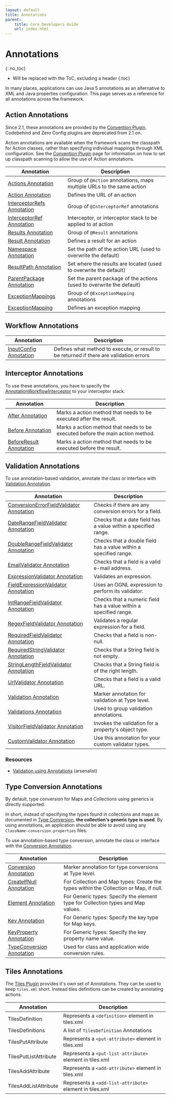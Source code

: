 ```yaml
---
layout: default
title: Annotations
parent:
    title: Core Developers Guide
    url: index.html
---
```


# Annotations
{:.no_toc}

* Will be replaced with the ToC, excluding a header
{:toc}

In many places, applications can use Java 5 annotations as an alternative to XML and Java properties configuration. 
This page serves as a reference for all annotations across the framework.

## Action Annotations

Since 2.1, these annotations are provided by the [Convention Plugin](../plugins/convention/). Codebehind and Zero Config 
plugins are deprecated from 2.1 on.

Action annotations are available when the framework scans the classpath for Action classes, rather than specifying 
individual mappings through XML configuration. See the [Convention Plugin](../plugins/convention/) page for information 
on how to set up classpath scanning to allow the use of Action annotations.

|Annotation|Description|
|----------|-----------|
|[Actions Annotation](../plugins/convention/#action-annotation) |Group of `@Action` annotations, maps multiple URLs to the same action|
|[Action Annotation](../plugins/convention/#action-annotation) |Defines the URL of an action|
|[InterceptorRefs Annotation](../plugins/convention/#interceptorref-annotation) |Group of `@InterceptorRef` annotations|
|[InterceptorRef Annotation](../plugins/convention/#interceptorref-annotation) |Interceptor, or interceptor stack to be applied to at action|
|[Results Annotation](../plugins/convention/#result-annotation) |Group of `@Result` annotations|
|[Result Annotation](../plugins/convention/#result-annotation)|Defines a result for an action|
|[Namespace Annotation](namespace-annotation.html)|Set the path of the action URL (used to overwrite the default)|
|[ResultPath Annotation](../plugins/convention/#resultpath-annotation) |Set where the results are located (used to overwrite the default)|
|[ParentPackage Annotation](..//plugins/convention/#parentpackage-annotation)|Set the parent package of the actions (used to overwrite the default)|
|[ExceptionMappings](../plugins/convention/#exceptionmapping-annotation) |Group of `@ExceptionMapping` annotations|
|[ExceptionMapping](../plugins/convention/#exceptionmapping-annotation) |Defines an exception mapping|

## Workflow Annotations

|Annotation|Description|
|----------|-----------|
|[InputConfig Annotation](input-config-annotation.html)|Defines what method to execute, or result to be returned if there are validation errors|

## Interceptor Annotations

To use these annotations, you have to specify the [AnnotationWorkflowInterceptor](annotation-workflow-interceptor.html) 
to your interceptor stack.

|Annotation|Description|
|----------|-----------|
|[After Annotation](after-annotation.html)|Marks a action method that needs to be executed after the result.|
|[Before Annotation](before-annotation.html)|Marks a action method that needs to be executed before the main action method.|
|[BeforeResult Annotation](before-result-annotation.html)|Marks a action method that needs to be executed before the result.|

## Validation Annotations

To use annotation-based validation, annotate the class or interface with [Validation Annotation](validation-annotation.html).

|Annotation|Description|
|----------|-----------|
|[ConversionErrorFieldValidator Annotation](conversion-error-field-validator-annotation.html)|Checks if there are any conversion errors for a field.|
|[DateRangeFieldValidator Annotation](date-range-field-validator-annotation.html)|Checks that a date field has a value within a specified range.|
|[DoubleRangeFieldValidator Annotation](double-range-field-validator-annotation.html)|Checks that a double field has a value within a specified range.|
|[EmailValidator Annotation](email-validator-annotation.html)|Checks that a field is a valid e-mail address.|
|[ExpressionValidator Annotation](expression-validator-annotation.html)|Validates an expression.|
|[FieldExpressionValidator Annotation](field-expression-validator-annotation.html)|Uses an OGNL expression to perform its validator.|
|[IntRangeFieldValidator Annotation](int-range-field-validator-annotation.html)|Checks that a numeric field has a value within a specified range.|
|[RegexFieldValidator Annotation](regex-field-validator-annotation.html)|Validates a regular expression for a field.|
|[RequiredFieldValidator Annotation](required-field-validator-annotation.html)|Checks that a field is non-null.|
|[RequiredStringValidator Annotation](required-string-validator-annotation.html)|Checks that a String field is not empty.|
|[StringLengthFieldValidator Annotation](string-length-field-validator-annotation.html)|Checks that a String field is of the right length.|
|[UrlValidator Annotation](url-validator-annotation.html)|Checks that a field is a valid URL.|
|[Validation Annotation](validation-annotation.html)|Marker annotation for validation at Type level.|
|[Validations Annotation](validations-annotation.html)|Used to group validation annotations.|
|[VisitorFieldValidator Annotation](visitor-field-validator-annotation.html)|Invokes the validation for a property's object type.|
|[CustomValidator Annotation](custom-validator-annotation.html)|Use this annotation for your custom validator types.|

### Resources

- [Validation using Annotations](http://arsenalist.com/2007/05/10/struts-2-validation-using-annotations/) (arsenalist)

## Type Conversion Annotations

By default, type conversion for Maps and Collections using generics is directly supported.

In short, instead of specifying the types found in collections and maps as documented 
in [Type Conversion](type-conversion.html), **the collection's generic type is used**. By using annotations, 
an application should be able to avoid using any `ClassName-conversion.properties` files.

To use annotation-based type conversion, annotate the class or interface with the [Conversion Annotation](conversion-annotation.html).

|Annotation|Description|
|----------|-----------|
|[Conversion Annotation](conversion-annotation.html)|Marker annotation for type conversions at Type level.|
|[CreateIfNull Annotation](create-if-null-annotation.html)|For Collection and Map types: Create the types within the Collection or Map, if null.|
|[Element Annotation](element-annotation.html)|For Generic types: Specify the element type for Collection types and Map values.|
|[Key Annotation](key-annotation.html)|For Generic types: Specify the key type for Map keys.|
|[KeyProperty Annotation](key-property-annotation.html)|For Generic types: Specify the key property name value.|
|[TypeConversion Annotation](type-conversion-annotation.html)|Used for class and application wide conversion rules.|

## Tiles Annotations

The [Tiles Plugin](../plugins/tiles/) provides it's own set of Annotations. They can be used to keep `tiles.xml` short. 
Instead tiles definitions can be created by annotating actions.

|Annotation|Description|
|----------|-----------|
|TilesDefinition|Represents a `<definition>` element in tiles.xml|
|TilesDefinitions|A list of `TilesDefinition` Annotations|
|TilesPutAttribute|Represents a `<put-attribute>` element in tiles.xml|
|TilesPutListAttribute|Represents a `<put-list-attribute>` element in tiles.xml|
|TilesAddAttribute|Represents a `<add-attribute>` element in tiles.xml|
|TilesAddListAttribute|Represents a `<add-list-attribute>` element in tiles.xml|

 